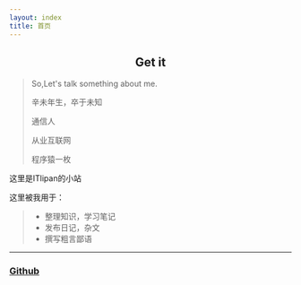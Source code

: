 ```yaml
---
layout: index
title: 首页
---
```


<article id="post__content">
  <h1 id="post__title" align="center">Get it</h1>
  <blockquote>
  <p> So,Let's talk something about me.</p>
  <p>辛未年生，卒于未知</p>
  <p>通信人</p>
  <p>从业互联网</p>
  <p>程序猿一枚</p>  
</blockquote>

这里是ITlipan的小站

这里被我用于：

> * 整理知识，学习笔记
> * 发布日记，杂文
> * 撰写粗言鄙语


------

### [Github](https://github.com/itlipan/itlipan.github.com)
</article>
 <!-- end #post__content -->
